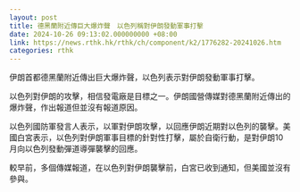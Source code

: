 ```yaml
---
layout: post
title: 德黑蘭附近傳巨大爆炸聲　以色列稱對伊朗發動軍事打擊
date: 2024-10-26 09:13:02.000000000 +08:00
link: https://news.rthk.hk/rthk/ch/component/k2/1776282-20241026.htm
categories: rthk
---
```


伊朗首都德黑蘭附近傳出巨大爆炸聲，以色列表示對伊朗發動軍事打擊。

以色列對伊朗的攻擊，相信發電廠是目標之一。伊朗國營傳媒對德黑蘭附近傳出的爆炸聲，作出報道但並沒有報道原因。

以色列國防軍發言人表示，以軍對伊朗攻擊，以回應伊朗近期對以色列的襲擊。美國白宮表示，以色列對伊朗軍事目標的針對性打擊，屬於自衛行動，是對伊朗10月向以色列發動彈道導彈襲擊的回應。

較早前，多個傳媒報道，在以色列對伊朗襲擊前，白宮已收到通知，但美國並沒有參與。

